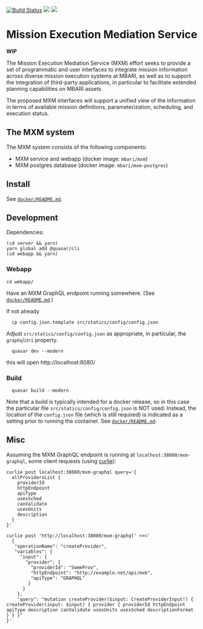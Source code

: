 [![Build Status](https://travis-ci.org/mbari-org/mxm.svg?branch=main)](https://travis-ci.org/mbari-org/mxm)
[![](https://img.shields.io/docker/cloud/build/mbari/mxm)](https://hub.docker.com/r/mbari/mxm)
[![](https://img.shields.io/docker/cloud/automated/mbari/mxm)](https://hub.docker.com/r/mbari/mxm)

# Mission Execution Mediation Service

**WIP**

The Mission Execution Mediation Service (MXM) effort seeks to provide a set of
programmatic and user interfaces to integrate mission information across
diverse mission execution systems at MBARI, as well as to support the integration
of third-party applications, in particular to facilitate extended planning
capabilities on MBARI assets

The proposed MXM interfaces will support a unified view of the information in terms
of available mission definitions, parameterization, scheduling, and execution status.

## The MXM system

The MXM system consists of the following components:

- MXM service and webapp (docker image: `mbari/mxm`)
- MXM postgres database (docker image: `mbari/mxm-postgres`)

## Install

See [`docker/README.md`](docker/README.md).

## Development

Dependencies:

    (cd server && yarn)
    yarn global add @quasar/cli
    (cd webapp && yarn)

### Webapp

    cd webapp/

Have an MXM GraphQL endpoint running somewhere.
(See [`docker/README.md`](docker/README.md).)

If not already

      cp config.json.template src/statics/config/config.json

Adjust `src/statics/config/config.json` as appropriate,
in particular, the `graphqlUri` property.

      quasar dev --modern

this will open http://localhost:8080/

### Build

      quasar build --modern

Note that a build is typically intended for a docker release, so in this case the
particular file `src/statics/config/config.json` is NOT used.
Instead, the location of the `config.json` file (which is still required)
is indicated as a setting prior to running the container.
See [`docker/README.md`](docker/README.md).

## Misc

Assuming the MXM GraphQL endpoint is running at `localhost:38080/mxm-graphql`,
some client requests (using [curlie](https://curlie.io/)):

```
curlie post localhost:38080/mxm-graphql query='{
  allProvidersList {
    providerId
    httpEndpoint
    apiType
    usesSched
    canValidate
    usesUnits
    description
  }
}'
```

```
curlie post 'http://localhost:38080/mxm-graphql' <<<'
  {
   "operationName": "createProvider",
   "variables": {
     "input": {
       "provider": {
         "providerId": "SomeProv",
         "httpEndpoint": "http://example.net/api/mxm",
         "apiType": "GRAPHQL"
        }
      }
    },
    "query": "mutation createProvider($input: CreateProviderInput!) { createProvider(input: $input) { provider { providerId httpEndpoint apiType description canValidate usesUnits usesSched descriptionFormat } } }"
}'
```

